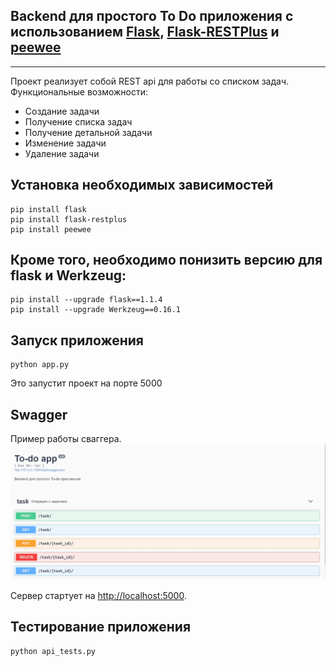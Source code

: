 ## Backend для простого To Do приложения с использованием [Flask](https://flask.palletsprojects.com/), [Flask-RESTPlus](https://flask-restplus.readthedocs.io/en/stable/index.html) и [peewee](http://docs.peewee-orm.com/)

---

Проект реализует собой REST api для работы со списком задач.
Функциональные возможности:
* Создание задачи
* Получение списка задач
* Получение детальной задачи
* Изменение задачи
* Удаление задачи


## Установка необходимых зависимостей

```
pip install flask
pip install flask-restplus
pip install peewee

```

## Кроме того, необходимо понизить версию для flask и Werkzeug:

```
pip install --upgrade flask==1.1.4
pip install --upgrade Werkzeug==0.16.1
```

## Запуск приложения

```
python app.py

```

Это запустит проект на порте 5000

## Swagger

Пример работы сваггера.
![alt text](sample_task.jpg)

Сервер стартует на <http://localhost:5000>.

## Тестирование приложения

```
python api_tests.py
```
